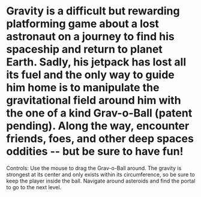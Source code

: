 # Gravity is a difficult but rewarding platforming game about a lost astronaut on a journey to find his spaceship and return to planet Earth. Sadly, his jetpack has lost all its fuel and the only way to guide him home is to manipulate the gravitational field around him with the one of a kind Grav-o-Ball (patent pending). Along the way, encounter friends, foes, and other deep spaces oddities -- but be sure to have fun! 

Controls: Use the mouse to drag the Grav-o-Ball around. The gravity is strongest at its center and only exists within its circumference, so be sure to keep the player inside the ball. Navigate around asteroids and find the portal to go to the next level.
